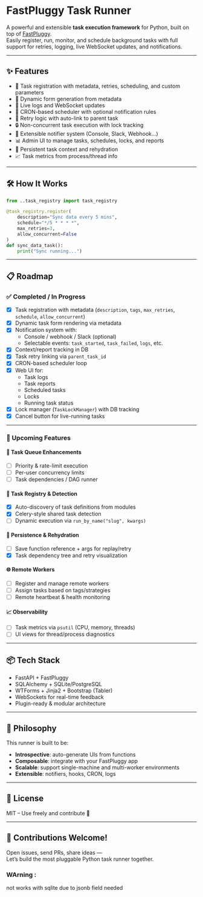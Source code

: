 # FastPluggy Task Runner

A powerful and extensible **task execution framework** for Python, built on top of [FastPluggy](https://fastpluggy.xyz).  
Easily register, run, monitor, and schedule background tasks with full support for retries, logging, live WebSocket updates, and notifications.

---

## ✨ Features

- 🔧 Task registration with metadata, retries, scheduling, and custom parameters
- 🧠 Dynamic form generation from metadata
- 📡 Live logs and WebSocket updates
- 📅 CRON-based scheduler with optional notification rules
- 🔁 Retry logic with auto-link to parent task
- 🔒 Non-concurrent task execution with lock tracking
- 🧩 Extensible notifier system (Console, Slack, Webhook...)
- 📊 Admin UI to manage tasks, schedules, locks, and reports
- 💾 Persistent task context and rehydration
- 📈 Task metrics from process/thread info

---

## 🛠️ How It Works

```python
from ..task_registry import task_registry

@task_registry.register(
    description="Sync data every 5 mins",
    schedule="*/5 * * * *",
    max_retries=3,
    allow_concurrent=False
)
def sync_data_task():
    print("Sync running...")
```

---

## 📋 Roadmap

### ✅ Completed / In Progress

- [x] Task registration with metadata (`description`, `tags`, `max_retries`, `schedule`, `allow_concurrent`)
- [x] Dynamic task form rendering via metadata
- [x] Notification system with:
  - Console / webhook / Slack (optional)
  - Selectable events: `task_started`, `task_failed`, `logs`, etc.
- [x] Context/report tracking in DB
- [x] Task retry linking via `parent_task_id`
- [x] CRON-based scheduler loop
- [x] Web UI for:
  - Task logs
  - Task reports
  - Scheduled tasks
  - Locks
  - Running task status
- [x] Lock manager (`TaskLockManager`) with DB tracking
- [x] Cancel button for live-running tasks

---

### 📌 Upcoming Features

#### 🔁 Task Queue Enhancements
- [ ] Priority & rate-limit execution
- [ ] Per-user concurrency limits
- [ ] Task dependencies / DAG runner

#### 🧠 Task Registry & Detection
- [x] Auto-discovery of task definitions from modules
- [x] Celery-style shared task detection
- [ ] Dynamic execution via `run_by_name("slug", kwargs)`

#### 💾 Persistence & Rehydration
- [ ] Save function reference + args for replay/retry
- [x] Task dependency tree and retry visualization

#### 🌐 Remote Workers
- [ ] Register and manage remote workers
- [ ] Assign tasks based on tags/strategies
- [ ] Remote heartbeat & health monitoring

#### 📈 Observability
- [ ] Task metrics via `psutil` (CPU, memory, threads)
- [ ] UI views for thread/process diagnostics

---

## 📦 Tech Stack

- FastAPI + FastPluggy
- SQLAlchemy + SQLite/PostgreSQL
- WTForms + Jinja2 + Bootstrap (Tabler)
- WebSockets for real-time feedback
- Plugin-ready & modular architecture

---

## 🧠 Philosophy

This runner is built to be:

- **Introspective**: auto-generate UIs from functions
- **Composable**: integrate with your FastPluggy app
- **Scalable**: support single-machine and multi-worker environments
- **Extensible**: notifiers, hooks, CRON, logs

---

## 📎 License

MIT – Use freely and contribute 💙

---

## 🚀 Contributions Welcome!

Open issues, send PRs, share ideas —  
Let’s build the most pluggable Python task runner together.

### WArning :
not works with sqlite due to jsonb field needed